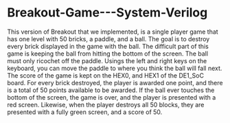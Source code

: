 # Breakout-Game---System-Verilog
This version of Breakout that we implemented, is a single player game that has one level with 50 bricks, a paddle, and a ball. The goal is to destroy every brick displayed in the game with the ball. The difficult part of this game is keeping the ball from hitting the bottom of the screen. The ball must only ricochet off the paddle. Usings the left and right keys on the keyboard, you can move the paddle to where you think the ball will fall next. The score of the game is kept on the HEX0, and HEX1 of the DE1_SoC board. For every brick destroyed, the player is awarded one point, and there is a total of 50 points available to be awarded. If the ball ever touches the bottom of the screen, the game is over, and the player is presented with a red screen. Likewise, when the player destroys all 50 blocks, they are presented with a fully green screen, and a score of 50.
